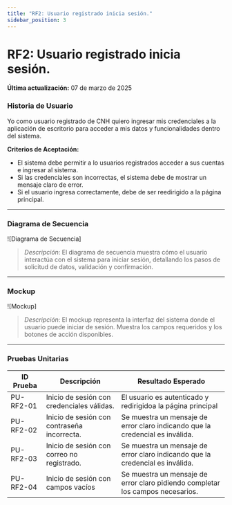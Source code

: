 ```yaml
---
title: "RF2: Usuario registrado inicia sesión."  
sidebar_position: 3
---
```


# RF2: Usuario registrado inicia sesión.

**Última actualización:** 07 de marzo de 2025

### Historia de Usuario

Yo como usuario registrado de CNH quiero ingresar mis credenciales a la aplicación de escritorio para acceder a mis datos y funcionalidades dentro del sistema.

  **Criterios de Aceptación:**
  - El sistema debe permitir a lo usuarios registrados acceder a sus cuentas e ingresar al sistema.
  - Si las credenciales son incorrectas, el sistema debe de mostrar un mensaje claro de error.
  - Si el usuario ingresa correctamente, debe de ser reedirigido a la página principal.

---

### Diagrama de Secuencia

![Diagrama de Secuencia] 

> *Descripción*: El diagrama de secuencia muestra cómo el usuario interactúa con el sistema para iniciar sesión, detallando los pasos de solicitud de datos, validación y confirmación.

---

### Mockup

![Mockup]

> *Descripción*: El mockup representa la interfaz del sistema donde el usuario puede iniciar de sesión. Muestra los campos requeridos y los botones de acción disponibles.

---

### Pruebas Unitarias 
| ID Prueba | Descripción | Resultado Esperado |
|-----------|-------------|--------------------|
|PU-RF2-01|Inicio de sesión con credenciales válidas.|El usuario es autenticado y redirigidoa la página principal|
|PU-RF2-02|Inicio de sesión con contraseña incorrecta.|Se muestra un mensaje de error claro indicando que la credencial es inválida.|
|PU-RF2-03|Inicio de sesión con correo no registrado.|Se muestra un mensaje de error claro indicando que la credencial es inválida.|
|PU-RF2-04 |Inicio de sesión con campos vacíos|Se muestra un mensaje de error claro pidiendo completar los campos necesarios.|